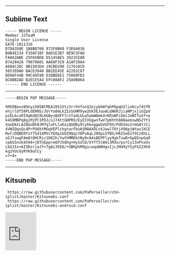***
## Sublime Text
```
----- BEGIN LICENSE -----
Member J2TeaM
Single User License
EA7E-1011316
D7DA350E 1B8B0760 972F8B60 F3E64036
B9B4E234 F356F38F 0AD1E3B7 0E9C5FAD
FA0A2ABE 25F65BD8 D51458E5 3923CE80
87428428 79079A01 AA69F319 A1AF29A4
A684C2DC 0B1583D4 19CBD290 217618CD
5653E0A0 BACE3948 BB2EE45E 422D2C87
DD9AF44B 99C49590 D2DBDEE1 75860FD2
8C8BB2AD B2ECE5A4 EFC08AF2 25A9B864
------ END LICENSE ------
```
***
```
-----BEGIN PGP MESSAGE-----

hMIDBavx89nyzX8SBCMEAJ0S15tz3rrhVfosQJojybkWfqhP6pqU2lioKcyf4SfR
ehjrlOf59PLdERNS/JUrYa8mLkZIo5UHR9yw2Uk5EJuoALdAKRJjiaNPjxjiUZpU
pzELkcxRI8qKdQC0LKGBysBdFF7/nTadLULw5abWOmk4+KRxWFiGmlJeNTfuUf+e
k4S9MBPq0giMjPC1PDJ/xJ74ttGHPRO/EyEIVUgwnTwV7pKhthOANaemswNS2YY1
XaoDAtLAZQGoDh0JM7qloFLluKajQUQRy9lybkoggwGVGF9X/PdO2ms2rmGAYJCi
4VWIQqvQc4PrPU6kYMGqVEPlchg+arFbuHjMAAXDLnXJwwlTOtjX96pjWtwxJXCE
Rwf/DQBE0TsY7541XMVcY6XpzbUZ9QqcYDPu6qLJ0Opi5TBS/H62SeEuT4Cz8hLL
aSJfswgFAm8tOHCRjc1D62h/YwthMMDktNy0cA4sBEPPlyy9gkTswBr6pQ5npGq9
cp6G5nvk4594+jDTnEppre6PJ5Qhg+Hy1dlD/XYff5lW4i3M3o/psrCy13oPnxUv
LbG3Ix+AISRzrjaJf+7gAi39I6/+UBKphM9gicwqaN8HgxIjcJHd9yYSyFkZ2XhO
kq2VUcUyRYK9atCy
=7+4+
-----END PGP MESSAGE-----
```
***
## Kitsuneib 
```
 https://raw.githubusercontent.com/PaPerseller/chn-iplist/master/Kitsunebi.conf
 https://raw.githubusercontent.com/PaPerseller/chn-iplist/master/Kitsunebi-android.conf
 ```
 
 <iframe src="https://onedrive.live.com/embed?cid=2CAF6B15B24F5747&resid=2CAF6B15B24F5747%2122301&authkey=AD23o-x2_Qy9ewU" width="98" height="120" frameborder="0" scrolling="no"></iframe>
